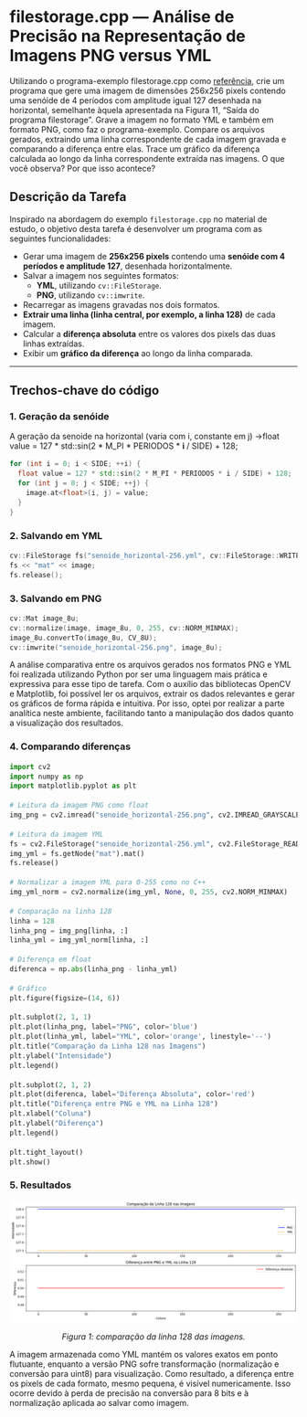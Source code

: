 # filestorage.cpp — Análise de Precisão na Representação de Imagens PNG versus YML

Utilizando o programa-exemplo filestorage.cpp como [referência](https://agostinhobritojr.github.io/tutorial/pdi/filestorage.html), crie um programa que gere uma imagem de dimensões 256x256 pixels contendo uma senóide de 4 períodos com amplitude igual 127 desenhada na horizontal, semelhante àquela apresentada na Figura 11, “Saída do programa filestorage”. Grave a imagem no formato YML e também em formato PNG, como faz o programa-exemplo. Compare os arquivos gerados, extraindo uma linha correspondente de cada imagem gravada e comparando a diferença entre elas. Trace um gráfico da diferença calculada ao longo da linha correspondente extraída nas imagens. O que você observa? Por que isso acontece?

## Descrição da Tarefa

Inspirado na abordagem do exemplo `filestorage.cpp` no material de estudo, o objetivo desta tarefa é desenvolver um programa com as seguintes funcionalidades:

- Gerar uma imagem de **256x256 pixels** contendo uma **senóide com 4 períodos e amplitude 127**, desenhada horizontalmente.
- Salvar a imagem nos seguintes formatos:
  - **YML**, utilizando `cv::FileStorage`.
  - **PNG**, utilizando `cv::imwrite`.
- Recarregar as imagens gravadas nos dois formatos.
- **Extrair uma linha (linha central, por exemplo, a linha 128)** de cada imagem.
- Calcular a **diferença absoluta** entre os valores dos pixels das duas linhas extraídas.
- Exibir um **gráfico da diferença** ao longo da linha comparada.

---

## Trechos-chave do código

### 1. Geração da senóide
A geração da senoide na horizontal (varia com i, constante em j) ->float value = 127 * std::sin(2 * M_PI * PERIODOS * **i** / SIDE) + 128;

```cpp
for (int i = 0; i < SIDE; ++i) {
  float value = 127 * std::sin(2 * M_PI * PERIODOS * i / SIDE) + 128;
  for (int j = 0; j < SIDE; ++j) {
    image.at<float>(i, j) = value;
  }
}

```
### 2. Salvando em YML
```cpp
cv::FileStorage fs("senoide_horizontal-256.yml", cv::FileStorage::WRITE);
fs << "mat" << image;
fs.release();
```

### 3. Salvando em PNG
```cpp
cv::Mat image_8u;
cv::normalize(image, image_8u, 0, 255, cv::NORM_MINMAX);
image_8u.convertTo(image_8u, CV_8U);
cv::imwrite("senoide_horizontal-256.png", image_8u);
```

A análise comparativa entre os arquivos gerados nos formatos PNG e YML foi realizada utilizando Python por ser uma linguagem mais prática e expressiva para esse tipo de tarefa. Com o auxílio das bibliotecas OpenCV e Matplotlib, foi possível ler os arquivos, extrair os dados relevantes e gerar os gráficos de forma rápida e intuitiva. Por isso, optei por realizar a parte analítica neste ambiente, facilitando tanto a manipulação dos dados quanto a visualização dos resultados.

### 4. Comparando diferenças

```python
import cv2
import numpy as np
import matplotlib.pyplot as plt

# Leitura da imagem PNG como float
img_png = cv2.imread("senoide_horizontal-256.png", cv2.IMREAD_GRAYSCALE).astype(np.float32)

# Leitura da imagem YML
fs = cv2.FileStorage("senoide_horizontal-256.yml", cv2.FileStorage_READ)
img_yml = fs.getNode("mat").mat()
fs.release()

# Normalizar a imagem YML para 0-255 como no C++
img_yml_norm = cv2.normalize(img_yml, None, 0, 255, cv2.NORM_MINMAX)

# Comparação na linha 128
linha = 128
linha_png = img_png[linha, :]
linha_yml = img_yml_norm[linha, :]

# Diferença em float
diferenca = np.abs(linha_png - linha_yml)

# Gráfico
plt.figure(figsize=(14, 6))

plt.subplot(2, 1, 1)
plt.plot(linha_png, label="PNG", color='blue')
plt.plot(linha_yml, label="YML", color='orange', linestyle='--')
plt.title("Comparação da Linha 128 nas Imagens")
plt.ylabel("Intensidade")
plt.legend()

plt.subplot(2, 1, 2)
plt.plot(diferenca, label="Diferença Absoluta", color='red')
plt.title("Diferença entre PNG e YML na Linha 128")
plt.xlabel("Coluna")
plt.ylabel("Diferença")
plt.legend()

plt.tight_layout()
plt.show()
```
### 5. Resultados
<p align="center">
  <img src="comparação.png" width="800"/>
</p>

<p align="center"><i>Figura 1: comparação da linha 128 das imagens.</i></p>

A imagem armazenada como YML mantém os valores exatos em ponto flutuante, enquanto a versão PNG sofre transformação (normalização e conversão para uint8) para visualização. Como resultado, a diferença entre os pixels de cada formato, mesmo pequena, é visível numericamente. Isso ocorre devido à perda de precisão na conversão para 8 bits e à normalização aplicada ao salvar como imagem.
